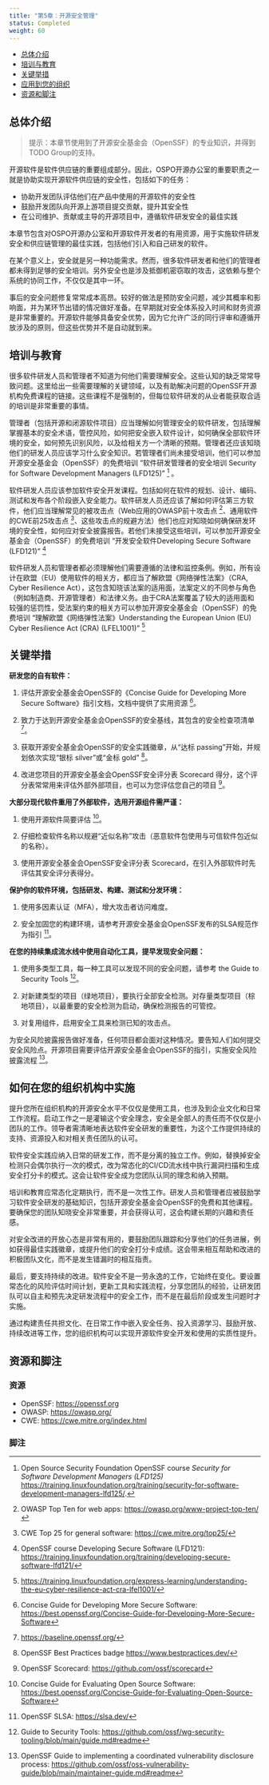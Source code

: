```yaml
---
title: "第5章：开源安全管理"
status: Completed
weight: 60
---
```


- [总体介绍](#总体介绍)
- [培训与教育](#培训与教育)
- [关键举措](#关键举措)
- [应用到您的组织](#应用到您的组织)
- [资源和脚注](#资源和脚注)

## 总体介绍

> 提示：本章节使用到了开源安全基金会（OpenSSF）的专业知识，并得到TODO Group的支持。

开源软件是软件供应链的重要组成部分。因此，OSPO开源办公室的重要职责之一就是协助实现开源软件供应链的安全性，包括如下的任务：

- 协助开发团队评估他们在产品中使用的开源软件的安全性
- 鼓励开发团队向开源上游项目提交贡献，提升其安全性
- 在公司维护、贡献或主导的开源项目中，遵循软件研发安全的最佳实践

本章节包含对OSPO开源办公室和开源软件开发者的有用资源，用于实施软件研发安全和供应链管理的最佳实践，包括他们引入和自己研发的软件。

在某个意义上，安全就是另一种功能需求。然而，很多软件研发者和他们的管理者都未得到足够的安全培训。另外安全也是涉及抵御机密窃取的攻击，这依赖与整个系统的协同工作，不仅仅是其中一环。

事后的安全问题修复常常成本高昂。较好的做法是预防安全问题，减少其概率和影响面，并为某环节出错的情况做好准备。在早期就对安全体系投入时间和财务资源是非常重要的。开源软件能够具备安全优势，因为它允许广泛的同行评审和遵循开放涉及的原则，但这些优势并不是自动就到来。

## 培训与教育

很多软件研发人员和管理者不知道为何他们需要理解安全。这些认知的缺乏常常导致问题。这里给出一些需要理解的关键领域，以及有助解决问题的OpenSSF开源机构免费课程的链接。这些课程不是强制的，但每位软件研发的从业者能获取合适的培训是非常重要的事情。

管理者（包括开源和闭源软件项目）应当理解如何管理安全的软件研发，包括理解掌握基本的安全术语，管控风险，如何把安全嵌入软件设计，如何确保全部软件环境的安全，如何预先识别风险，以及给相关方一个清晰的预期。管理者还应该知晓他们的研发人员应该学习什么安全知识。若管理者们尚未接受培训，他们可以参加开源安全基金会（OpenSSF）的免费培训 “软件研发管理者的安全培训 Security for Software Development Managers (LFD125)” [^1] 。

软件研发人员应该参加软件安全开发课程。包括如何在软件的规划、设计、编码、测试和发布各个阶段嵌入安全能力。软件研发人员还应该了解如何评估第三方软件，他们应当理解常见的被攻击点（Web应用的OWASP前十攻击点 [^2]、通用软件的CWE前25攻击点 [^3]、这些攻击点的规避方法）他们也应对知晓如何确保研发环境的安全性，如何应对安全披露报告。若他们未接受这些培训，可以参加开源安全基金会（OpenSSF）的免费培训 “开发安全软件Developing Secure Software (LFD121)” [^4]

软件研发人员和管理者都必须理解他们需要遵循的法律和监控条例。例如，所有设计在欧盟（EU）使用软件的相关方，都应当了解欧盟《网络弹性法案》（CRA, Cyber Resilience Act），这包含知晓该法案的适用面，法案定义的不同参与角色（例如制造商、开源管理者）和法律义务。由于CRA法案覆盖了较大的适用面和较强的惩罚性，受法案约束的相关方可以参加开源安全基金会（OpenSSF）的免费培训 “理解欧盟《网络弹性法案》Understanding the European Union (EU) Cyber Resilience Act (CRA) (LFEL1001)” [^5]

## 关键举措

**研发您的自有软件：**

1. 评估开源安全基金会OpenSSF的《Concise Guide for Developing More Secure Software》指引文档，文档中提供了实用资源 [^6]。

2. 致力于达到开源安全基金会OpenSSF的安全基线，其包含的安全检查项清单 [^7]。

3. 获取开源安全基金会OpenSSF的安全实践徽章，从“达标 passing”开始，并规划依次实现“银标 silver”或“金标 gold” [^8]。

4. 改进您项目的开源安全基金会OpenSSF安全评分表 Scorecard 得分，这个评分表常常用来评估外部外部项目，也可以为您评估您自己的项目 [^9]。

**大部分现代软件重用了外部软件，选用开源组件需严谨：**

1. 使用开源软件简要评估 [^10]。 

2. 仔细检查软件名称以规避“近似名称”攻击（恶意软件包使用与可信软件包近似的名称）。

3. 使用开源安全基金会OpenSSF安全评分表 Scorecard，在引入外部软件时先评估其安全评分表得分。

**保护你的软件环境，包括研发、构建、测试和分发环境：**

1. 使用多因素认证（MFA），增大攻击者访问难度。

2. 安全加固您的构建环境，请参考开源安全基金会OpenSSF发布的SLSA规范作为指引 [^11]。

**在您的持续集成流水线中使用自动化工具，提早发现安全问题：**

1. 使用多类型工具，每一种工具可以发现不同的安全问题，请参考 the Guide to Security Tools [^12]。

2. 对新建类型的项目（绿地项目），要执行全部安全检测。对存量类型项目（棕地项目），以最重要的安全检测为启动，确保检测报告的可管控。

3. 对复用组件，启用安全工具来检测已知的攻击点。 

为安全风险披露报告做好准备，任何项目都会面对这种情况。要告知人们如何提交安全风险点。开源项目需要评估开源安全基金会OpenSSF的指引，实施安全风险披露流程 [^13]。

## 如何在您的组织机构中实施

提升您所在组织机构的开源安全水平不仅仅是使用工具，也涉及到企业文化和日常工作流程。启动工作之一是灌输这个安全理念，安全是全部人的责任而不仅仅是小团队的工作。领导者需清晰地表达软件安全研发的重要性，为这个工作提供持续的支持、资源投入和对相关责任团队的认可。

软件安全实践应纳入日常的研发工作，而不是分离的独立工作。例如，替换掉安全检测只会偶尔执行一次的模式，改为常态化的CI/CD流水线中执行漏洞扫描和生成安全打分卡的模式。这会让软件安全成为您团队认同的理念和纳入预期。

培训和教育应常态化定期执行，而不是一次性工作。研发人员和管理者应被鼓励学习软件安全研发的基础知识，包括开源安全基金会OpenSSF的免费和其他课程。要确保您的团队知晓安全非常重要，并会获得认可，这会构建长期的兴趣和责任感。

对安全改进的开放心态是非常有用的，要鼓励团队跟踪和分享他们的任务进展，例如获得最佳实践徽章，或提升他们的安全打分卡成绩。这会带来相互帮助和改进的积极团队文化，而不是发生错漏时的相互指责。

最后，要支持持续的改进。软件安全不是一劳永逸的工作，它始终在变化。要设置常态化的风险评估时间计划，更新工具和实践流程，分享您团队的经验，让研发团队可以自主和预先决定研发流程中的安全工作，而不是在最后阶段或发生问题时才实施。

通过构建责任共担文化、在日常工作中嵌入安全任务、投入资源学习、鼓励开放、持续改进等工作，您的组织机构可以实现开源软件安全开发和使用的实质性提升。

## 资源和脚注

### 资源

- OpenSSF: https://openssf.org
- OWASP: https://owasp.org/
- CWE: https://cwe.mitre.org/index.html

### 脚注

[^1]: Open Source Security Foundation OpenSSF course *Security for Software Development Managers (LFD125)*
 https://training.linuxfoundation.org/training/security-for-software-development-managers-lfd125/.

[^2]: OWASP Top Ten for web apps: https://owasp.org/www-project-top-ten/

[^3]: CWE Top 25 for general software: https://cwe.mitre.org/top25/

[^4]: OpenSSF course Developing Secure Software (LFD121): https://training.linuxfoundation.org/training/developing-secure-software-lfd121/

[^5]: https://training.linuxfoundation.org/express-learning/understanding-the-eu-cyber-resilience-act-cra-lfel1001/

[^6]: Concise Guide for Developing More Secure Software: https://best.openssf.org/Concise-Guide-for-Developing-More-Secure-Software

[^7]: https://baseline.openssf.org/

[^8]: OpenSSF Best Practices badge https://www.bestpractices.dev/

[^9]: OpenSSF Scorecard: https://github.com/ossf/scorecard

[^10]: Concise Guide for Evaluating Open Source Software: https://best.openssf.org/Concise-Guide-for-Evaluating-Open-Source-Software

[^11]: OpenSSF SLSA: https://slsa.dev/

[^12]: Guide to Security Tools: https://github.com/ossf/wg-security-tooling/blob/main/guide.md#readme

[^13]: OpenSSF Guide to implementing a coordinated vulnerability disclosure process:
https://github.com/ossf/oss-vulnerability-guide/blob/main/maintainer-guide.md#readme
